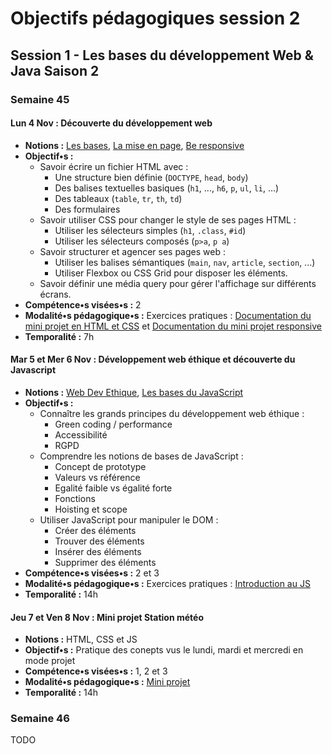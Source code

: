 # Objectifs pédagogiques session 2

## Session 1 - Les bases du développement Web & Java Saison 2

### Semaine 45

#### **Lun 4 Nov :** Découverte du développement web

* **Notions :** [Les bases](../cours/html_css.md), [La mise en page](../cours/html_css_layout.md), [Be responsive](../cours/css_responsive.md)
* **Objectif•s :**
  * Savoir écrire un fichier HTML avec :
    * Une structure bien définie (`DOCTYPE`, `head`, `body`)
    * Des balises textuelles basiques (`h1`, ..., `h6`, `p`, `ul`, `li`, ...)
    * Des tableaux (`table`, `tr`, `th`, `td`)
    * Des formulaires
  * Savoir utiliser CSS pour changer le style de ses pages HTML :
    * Utiliser les sélecteurs simples (`h1`, `.class`, `#id`)
    * Utiliser les sélecteurs composés (`p>a`, `p a`)
  * Savoir structurer et agencer ses pages web :
    * Utiliser les balises sémantiques (`main`, `nav`, `article`, `section`, ...)
    * Utiliser Flexbox ou CSS Grid pour disposer les éléments.
  * Savoir définir une média query pour gérer l'affichage sur différents écrans.
* **Compétence•s visées•s :** 2
* **Modalité•s pédagogique•s :** Exercices pratiques : [Documentation du mini projet en HTML et CSS](../exercice/html_css.md) et [Documentation du mini projet responsive](../exercice/html_css_responsive.md)
* **Temporalité :** 7h

#### **Mar 5 et Mer 6 Nov :** Développement web éthique et découverte du Javascript

* **Notions :** [Web Dev Ethique](../cours/ethique_web_dev.md), [Les bases du JavaScript](../cours/js-intro.md)
* **Objectif•s :**
  * Connaître les grands principes du développement web éthique :
    * Green coding / performance
    * Accessibilité
    * RGPD
  * Comprendre les notions de bases de JavaScript :
    * Concept de prototype
    * Valeurs vs référence
    * Egalité faible vs égalité forte
    * Fonctions
    * Hoisting et scope
  * Utiliser JavaScript pour manipuler le DOM :
    * Créer des éléments
    * Trouver des éléments
    * Insérer des éléments
    * Supprimer des éléments
* **Compétence•s visées•s :** 2 et 3
* **Modalité•s pédagogique•s :** Exercices pratiques : [Introduction au JS](../exercice/js-intro.md)
* **Temporalité :** 14h

#### **Jeu 7 et Ven 8 Nov :** Mini projet Station météo

* **Notions :** HTML, CSS et JS
* **Objectif•s :** Pratique des conepts vus le lundi, mardi et mercredi en mode projet
* **Compétence•s visées•s :** 1, 2 et 3
* **Modalité•s pédagogique•s :** [Mini projet](https://simplonline.co/briefs/detail/256MGvp2nsHYNKx7L)
* **Temporalité :** 14h

### Semaine 46

TODO
